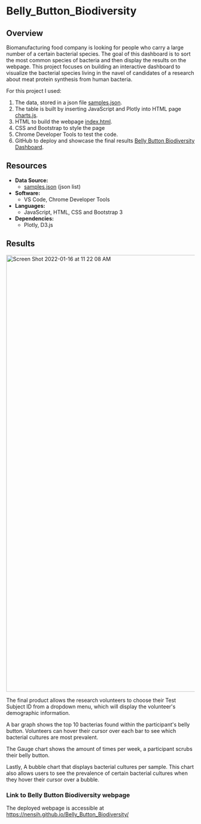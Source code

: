 # Belly_Button_Biodiversity
## Overview
Biomanufacturing food company is looking for people who carry a large number of a certain bacterial species. The goal of this dashboard is to sort the most common species of bacteria and then display the results on the webpage. This project focuses on building an interactive dashboard to visualize the bacterial species living in the navel of candidates of a research about meat protein synthesis from human bacteria.

For this project I used:

1. The data, stored in a json file [samples.json](https://github.com/NensiH/Belly_Button_Biodiversity/blob/main/samples.json).
2. The table is built by inserting JavaScript and Plotly into HTML page [charts.js](https://github.com/NensiH/Belly_Button_Biodiversity/blob/main/charts.js).
3. HTML to build the webpage [index.html](https://github.com/NensiH/Belly_Button_Biodiversity/blob/main/index.html).
4. CSS and Bootstrap to style the page
5. Chrome Developer Tools to test the code.
6. GitHub to deploy and showcase the final results [Belly Button Biodiversity Dashboard](https://nensih.github.io/Belly_Button_Biodiversity/).


## Resources
- **Data Source:**
  - [samples.json](https://github.com/NensiH/Belly_Button_Biodiversity/blob/main/samples.json) (json list)
- **Software:**
  - VS Code, Chrome Developer Tools
- **Languages:**
  - JavaScript, HTML, CSS and Bootstrap 3
- **Dependencies:**
  - Plotly, D3.js 

## Results

<img width="1167" alt="Screen Shot 2022-01-16 at 11 22 08 AM" src="https://user-images.githubusercontent.com/92277581/149670719-a0f542fe-cfbb-4b2c-aeac-79a5e0baffb6.png">

The final product allows the research volunteers to choose their Test Subject ID from a dropdown menu, which will display the volunteer's demographic information.

   A bar graph shows the top 10 bacterias found within the participant's belly button. Volunteers can hover their cursor over each bar to see which bacterial cultures are most prevalent.

   The Gauge chart shows the amount of times per week, a participant scrubs their belly button.

   Lastly, A bubble chart that displays bacterial cultures per sample. This chart also allows users to see the prevalence of certain bacterial cultures when they hover their cursor over a bubble.

### **Link to Belly Button Biodiversity webpage**

The deployed webpage is accessible at
https://nensih.github.io/Belly_Button_Biodiversity/
